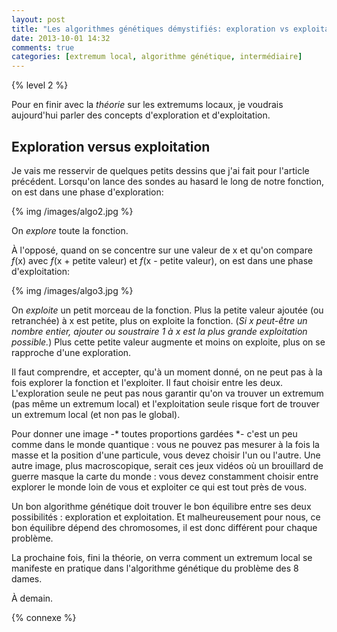 ```yaml
---
layout: post
title: "Les algorithmes génétiques démystifiés: exploration vs exploitation"
date: 2013-10-01 14:32
comments: true
categories: [extremum local, algorithme génétique, intermédiaire]
---
```


{% level 2 %}

Pour en finir avec la *théorie* sur les extremums locaux, je voudrais
aujourd'hui parler des concepts d'exploration et d'exploitation.

<!-- more -->

Exploration versus exploitation
-------------------------------

Je vais me resservir de quelques petits dessins que j'ai fait pour l'article
précédent. Lorsqu'on lance des sondes au hasard le long de notre fonction,
on est dans une phase d'exploration:

{% img /images/algo2.jpg %}

On *explore* toute la fonction.

À l'opposé, quand on se concentre sur une valeur de x et qu'on compare
*f*(x) avec *f*(x + petite valeur) et *f*(x - petite valeur), on est
dans une phase d'exploitation:

{% img /images/algo3.jpg %}

On *exploite* un petit morceau de la fonction. Plus la petite valeur ajoutée
(ou retranchée) à x est petite, plus on exploite la fonction. (*Si x peut-être
un nombre entier, ajouter ou soustraire 1 à x est la plus grande exploitation
possible.*) Plus cette petite valeur augmente et moins on exploite, plus on
se rapproche d'une exploration.

Il faut comprendre, et accepter, qu'à un moment donné, on ne peut pas à la
fois explorer la fonction et l'exploiter. Il faut choisir entre les deux.
L'exploration seule ne peut pas nous garantir qu'on va trouver un
extremum (pas même un extremum local) et l'exploitation seule risque fort
de trouver un extremum local (et non pas le global).

Pour donner une image -* toutes proportions gardées *- c'est un peu
comme dans le monde quantique : vous ne pouvez pas mesurer à la fois la
masse et la position d'une particule, vous devez choisir l'un ou l'autre.
Une autre image, plus macroscopique, serait ces jeux vidéos où un brouillard
de guerre masque la carte du monde : vous devez constamment choisir entre
explorer le monde loin de vous et exploiter ce qui est tout près de vous.

Un bon algorithme génétique doit trouver le bon équilibre entre ses deux
possibilités : exploration et exploitation. Et malheureusement pour nous,
ce bon équilibre dépend des chromosomes, il est donc différent pour chaque
problème.

La prochaine fois, fini la théorie, on verra comment un extremum local
se manifeste en pratique dans l'algorithme génétique du problème des 8 dames.

À demain.

{% connexe %}

